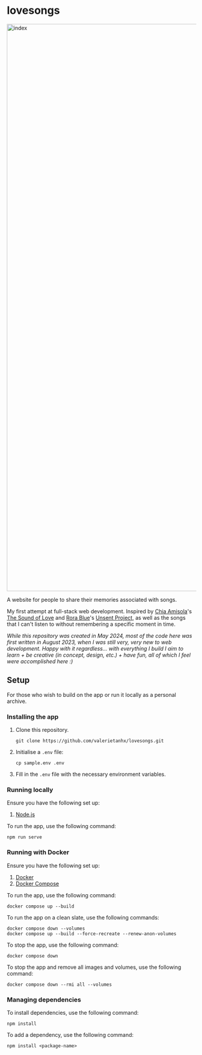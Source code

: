 # lovesongs

<img width="1508" alt="index" src="https://github.com/valerietanhx/lovesongs/assets/110474344/9915cff9-e7cb-44cf-aaf9-7a7a1a30b1b7">

A website for people to share their memories associated with songs.

My first attempt at full-stack web development. Inspired by [Chia Amisola](https://chia.design/)'s [The Sound of Love](https://thesoundof.love/) and [Rora Blue](https://www.rorablue.com/)'s [Unsent Project](https://theunsentproject.com/), as well as the songs that I can't listen to without remembering a specific moment in time.

_While this repository was created in May 2024, most of the code here was first written in August 2023, when I was still very, very new to web development. Happy with it regardless... with everything I build I aim to learn + be creative (in concept, design, etc.) + have fun, all of which I feel were accomplished here :)_

## Setup

For those who wish to build on the app or run it locally as a personal archive.

### Installing the app

1. Clone this repository.

   ```shell
   git clone https://github.com/valerietanhx/lovesongs.git
   ```

2. Initialise a `.env` file:

   ```shell
   cp sample.env .env
   ```

3. Fill in the `.env` file with the necessary environment variables.

### Running locally

Ensure you have the following set up:

1. [Node.js](https://nodejs.org/)

To run the app, use the following command:

```shell
npm run serve
```

### Running with Docker

Ensure you have the following set up:

1. [Docker](https://www.docker.com/get-started)
2. [Docker Compose](https://docs.docker.com/compose/install/)

To run the app, use the following command:

```shell
docker compose up --build
```

To run the app on a clean slate, use the following commands:

```shell
docker compose down --volumes
docker compose up --build --force-recreate --renew-anon-volumes
```

To stop the app, use the following command:

```shell
docker compose down
```

To stop the app and remove all images and volumes, use the following command:

```shell
docker compose down --rmi all --volumes
```

### Managing dependencies

To install dependencies, use the following command:

```shell
npm install
```

To add a dependency, use the following command:

```shell
npm install <package-name>
```

